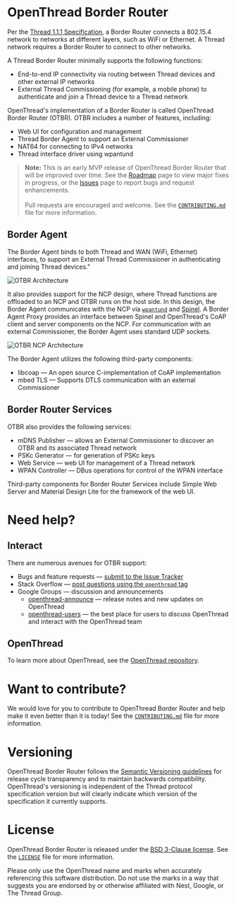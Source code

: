 # OpenThread Border Router

Per the [Thread 1.1.1 Specification](http://threadgroup.org/ThreadSpec), a Border Router connects a 802.15.4 network to networks at different layers, such as WiFi or Ethernet.  A Thread network requires a Border Router to connect to other networks.

A Thread Border Router minimally supports the following functions:

-  End-to-end IP connectivity via routing between Thread devices and other external IP networks
-  External Thread Commissioning (for example, a mobile phone) to authenticate and join a Thread device to a Thread network

OpenThread's implementation of a Border Router is called OpenThread Border Router (OTBR).  OTBR includes a number of features, including:

-  Web UI for configuration and management
-  Thread Border Agent to support an External Commissioner
-  NAT64 for connecting to IPv4 networks
-  Thread interface driver using wpantund

> **Note:** This is an early MVP release of OpenThread Border Router that will be improved over time. See the [Roadmap](https://github.com/openthread/borderrouter/wiki/Roadmap) page to view major fixes in progress, or the [Issues](https://github.com/openthread/borderrouter/issues) page to report bugs and request enhancements.<br /><br />Pull requests are encouraged and welcome. See the [`CONTRIBUTING.md`](https://github.com/openthread/borderrouter/blob/master/CONTRIBUTING.md) file for more information.

## Border Agent

The Border Agent binds to both Thread and WAN (WiFi, Ethernet) interfaces, to support an External Thread Commissioner in authenticating and joining Thread devices."

![OTBR Architecture](https://gist.githubusercontent.com/Vyrastas/0489e2c081c0444c2462dcee54962cb7/raw/100a8a08f1e9103672017f0f05eac6f85cb8e31a/otbr-arch-borderagent_2x.png)

It also provides support for the NCP design, where Thread functions are offloaded to an NCP and OTBR runs on the host side.  In this design, the Border Agent communicates with the NCP via [`wpantund`](https://github.com/openthread/openthread/wiki/Wpantund-Docs) and [Spinel](https://github.com/openthread/openthread/blob/master/doc/draft-spinel-protocol.txt).  A Border Agent Proxy provides an interface between Spinel and OpenThread's CoAP client and server components on the NCP.  For communication with an external Commissioner, the Border Agent uses standard UDP sockets.

![OTBR NCP Architecture](https://gist.githubusercontent.com/Vyrastas/0489e2c081c0444c2462dcee54962cb7/raw/8ca4195936c867adaf7fb74058fef7c622007361/otbr-arch-borderagent-ncp_2X.png)

The Border Agent utilizes the following third-party components:

-  libcoap — An open source C-implementation of CoAP implementation
-  mbed TLS — Supports DTLS communication with an external Commissioner

## Border Router Services

OTBR also provides the following services:

-  mDNS Publisher — allows an External Commissioner to discover an OTBR and its associated Thread network
-  PSKc Generator — for generation of PSKc keys
-  Web Service — web UI for management of a Thread network
-  WPAN Controller — DBus operations for control of the WPAN interface

Third-party components for Border Router Services include Simple Web Server and Material Design Lite for the framework of the web UI.

# Need help?

## Interact

There are numerous avenues for OTBR support:

-  Bugs and feature requests — [submit to the Issue Tracker](https://github.com/openthread/borderrouter/issues)
-  Stack Overflow — [post questions using the `openthread` tag](http://stackoverflow.com/questions/tagged/openthread)
-  Google Groups — discussion and announcements
   -  [openthread-announce](https://groups.google.com/forum/#!forum/openthread-announce) — release notes and new updates on OpenThread
   -  [openthread-users](https://groups.google.com/forum/#!forum/openthread-users) — the best place for users to discuss OpenThread and interact with the OpenThread team

## OpenThread

To learn more about OpenThread, see the [OpenThread repository](https://github.com/openthread/openthread).

# Want to contribute?

We would love for you to contribute to OpenThread Border Router and help make it even better than it is today! See the [`CONTRIBUTING.md`](https://github.com/openthread/borderrouter/blob/master/CONTRIBUTING.md) file for more information.

# Versioning

OpenThread Border Router follows the [Semantic Versioning guidelines](http://semver.org/) for release cycle transparency and to maintain backwards compatibility. OpenThread's versioning is independent of the Thread protocol specification version but will clearly indicate which version of the specification it currently supports.

# License

OpenThread Border Router is released under the [BSD 3-Clause license](https://github.com/openthread/borderrouter/blob/master/LICENSE). See the [`LICENSE`](https://github.com/openthread/borderrouter/blob/master/LICENSE) file for more information.

Please only use the OpenThread name and marks when accurately referencing this software distribution. Do not use the marks in a way that suggests you are endorsed by or otherwise affiliated with Nest, Google, or The Thread Group.
